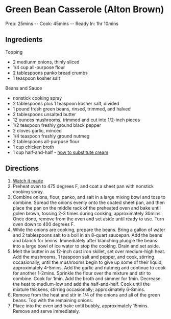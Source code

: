 # Green Bean Casserole (Alton Brown)
Prep: 25mins -- Cook: 45mins -- Ready In: 1hr 10mins

## Ingredients

Topping
* 2 mediunm onions, thinly sliced
* 1/4 cup all-purpose flour 
* 2 tablespoons panko bread crumbs
* 1 teaspoon kosher salt   

Beans and Sauce
* nonstick cooking spray 
* 2 tablespoons plus 1 teaspoon kosher salt, divided
* 1 pound fresh green beans, rinsed, trimmed, and halved 
* 2 tablespoons unsalted butter
* 12 ounces mushrooms, trimmed and cut into 1/2-inch pieces
* 1/2 teaspoon freshly ground black pepper
* 2 cloves garlic, minced
* 1/4 teaspoon freshly ground nutmeg
* 2 tablespoons all-purpose flour
* 1 cup chicken broth
* 1 cup half-and-half - [how to substitute cream](https://www.godairyfree.org/dairy-substitutes/how-to-substitute-cream)
 


## Directions

1. [Watch it made](http://www.foodnetwork.com/recipes/alton-brown/best-ever-green-bean-casserole-recipe.html#lightbox-recipe-video)
2. Preheat oven to 475 degrees F, and coat a sheet pan with nonstick cooking spray.
3. Combine onions, flour, panko, and salt in a large mixing bowl and toss to combine. Spread  the onions evenly onto the coated sheet pan, and then place the pan on the middle rack of the preheated oven and bake until golen brown, tossing 2-3 times during cooking; approximately 30mins. Once done, remove from the oven and set aside until ready to use. Turn oven down to 400 degrees F.
4. While the onions are cooking, prepare the beans. Bring a gallon of water and 2 tablespoons salt to a boil in an 8-quart saucepan. Add the beans and blanch for 5mins. Immediately after blanching plungle the beans into a large bowl of ice water to stop the cooking. Drain and set aside.
5. Melt the butter in as 12-inch cast iron skillet, set over medium-high heat. Add the mushrooms, 1 teaspoon salt and pepper, and cook, stirring occasionally, until the mushrooms begin to give up some of their liquid; approximately 4-5mins. Add the garlic and nutmeg and continue to cook for another 1-2mins. Sprinkle the flour over the mixture and stir to combine. Cook for 1min. Add the broth and simmer for 1min. Decrease the heat to medium-low and add the half-and-half. Cook until the mixture thickens, stirring occasionally; approximately 6-8mins.
6. Remove from the heat and stir in 1/4 of the onions and all of the green beans. Top with the remaining onions.
7. Place into the oven and bake until bubbly, approximately 15mins. Remove and serve immediately.